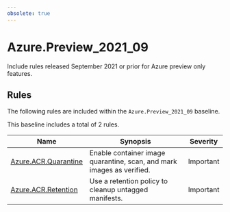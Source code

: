 ```yaml
---
obsolete: true
---
```


# Azure.Preview_2021_09

<!-- OBSOLETE -->

Include rules released September 2021 or prior for Azure preview only features.

## Rules

The following rules are included within the `Azure.Preview_2021_09` baseline.

This baseline includes a total of 2 rules.

Name | Synopsis | Severity
---- | -------- | --------
[Azure.ACR.Quarantine](../rules/Azure.ACR.Quarantine.md) | Enable container image quarantine, scan, and mark images as verified. | Important
[Azure.ACR.Retention](../rules/Azure.ACR.Retention.md) | Use a retention policy to cleanup untagged manifests. | Important
